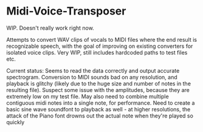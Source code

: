 # Midi-Voice-Transposer
WIP.  Doesn't really work right now.


Attempts to convert WAV clips of vocals to MIDI files where the end result is recognizable speech, with the goal of improving on existing converters for isolated voice clips.  Very WIP, still includes hardcoded paths to test files etc.

Current status: Seems to read the data correctly and output accurate spectrogram.  Conversion to MIDI sounds bad on any resolution, and playback is glitchy (likely due to the huge size and number of notes in the resulting file).  Suspect some issue with the amplitudes, because they are extremely low on my test file.  May also need to combine multiple contiguous midi notes into a single note, for performance.  Need to create a basic sine wave soundfont to playback as well - at higher resolutions, the attack of the Piano font drowns out the actual note when they're played so quickly
